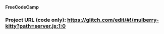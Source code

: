 **FreeCodeCamp**

### Project URL (code only): https://glitch.com/edit/#!/mulberry-kitty?path=server.js:1:0
